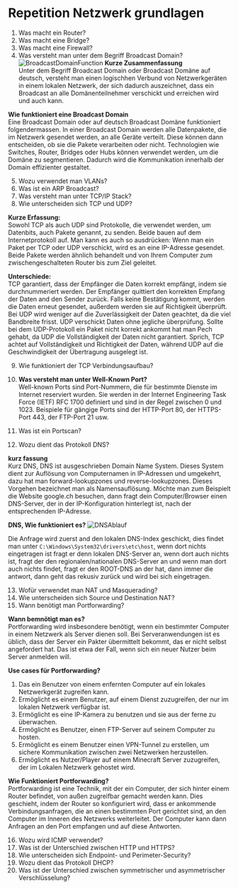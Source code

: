 # Repetition Netzwerk grundlagen

1. Was macht ein Router?
2. Was macht eine Bridge?
3. Was macht eine Firewall?
4. Was versteht man unter dem Begriff Broadcast Domain?
![BroadcastDomainFunction](https://www.networkacademy.io/sites/default/files/inline-images/Broadcast%20Domain%20Two%20Switches_0.gif)
**Kurze Zusammenfassung**<br>
Unter dem Begriff Broadcast Domain oder Broadcast Domäne auf deutsch, versteht man einen logischhen Verbund von Netzwerkgeräten in einem lokalen Netzwerk, der sich dadurch auszeichnet, dass ein Broadcast an alle Domänenteilnehmer verschickt und erreichen wird und auch kann.

**Wie funktioniert eine Broadcast Domain**<br>
Eine Broadcast Domain oder auf deutsch Broadcast Domäne funktioniert folgendermassen. In einer Broadcast Domain werden alle Datenpakete, die im Netzwerk gesendet werden, an alle Geräte verteilt. Diese können dann entscheiden, ob sie die Pakete verarbeiten oder nicht. Technologien wie Switches, Router, Bridges oder Hubs können verwendet werden, um die Domäne zu segmentieren. Dadurch wird die Kommunikation innerhalb der Domain effizienter gestaltet.

5. Wozu verwendet man VLANs?
6. Was ist ein ARP Broadcast?
7. Was versteht man unter TCP/IP Stack?
8. Wie unterscheiden sich TCP und UDP?

**Kurze Erfassung:**<br>
Sowohl TCP als auch UDP sind Protokolle, die verwendet werden, um Datenbits, auch Pakete genannt, zu senden. Beide bauen auf dem Internetprotokoll auf. Man kann es auch so ausdrücken: Wenn man ein Paket per TCP oder UDP verschickt, wird es an eine IP-Adresse gesendet. Beide Pakete werden ähnlich behandelt und von Ihrem Computer zum zwischengeschalteten Router bis zum Ziel geleitet.

**Unterschiede:**<br>
TCP garantiert, dass der Empfänger die Daten korrekt empfängt, indem sie durchnummeriert werden. Der Empfänger quittiert den korrekten Empfang der Daten and den Sender zurück. Falls keine Bestätigung kommt, werden die Daten erneut gesendet, außerdem werden sie auf Richtigkeit überprüft.
Bei UDP wird weniger auf die Zuverlässigkeit der Daten geachtet, da die viel Bandbreite frisst. UDP verschickt Daten ohne jegliche überprüfung. Sollte bei dem UDP-Protokoll ein Paket nicht korrekt ankommt hat man Pech gehabt, da UDP die Vollständigkeit der Daten nicht garantiert.
Sprich, TCP achtet auf Vollständigkeit und Richtigkeit der Daten, während UDP auf die Geschwindigkeit der Übertragung ausgelegt ist.

9.  Wie funktioniert der TCP Verbindungsaufbau?

10. **Was versteht man unter Well-Known Port?**<br>
Well-known Ports sind Port-Nummern, die für bestimmte Dienste im Internet reserviert wurden. Sie werden in der Internet Engineering Task Force (IETF) RFC 1700 definiert und sind in der Regel zwischen 0 und 1023. Beispiele für gängige Ports sind der HTTP-Port 80, der HTTPS-Port 443, der FTP-Port 21 usw.

11.  Was ist ein Portscan?
12.  Wozu dient das Protokoll DNS?

**kurz fassung**<br>
Kurz DNS, DNS ist ausgeschrieben Domain Name System. Dieses System dient zur Auflösung von Computernamen in IP-Adressen und umgekehrt, dazu hat man forward-lookupzones und reverse-lookupzones. Dieses Vorgehen bezeichnet man als Namensauflösung. Möchte man zum Beispielt die Website google.ch besuchen, dann fragt dein Computer/Browser einen DNS-Server, der in der IP-Konfiguration hinterlegt ist, nach der entsprechenden IP-Adresse.

**DNS, Wie funktioniert es?**
![DNSAblauf](https://info.varonis.com/hubfs/Varonis_June2021/Images/how-dns-works@2x.png)

Die Anfrage wird zuerst and den lokalen DNS-Index geschickt, dies findet man unter `C:\Windows\System32\drivers\etc\host`, wenn dort nichts eingetragen ist fragt er denn lokalen DNS-Server an, wenn dort auch nichts ist, fragt der den regionalen/nationalen DNS-Server an und wenn man dort auch nichts findet, fragt er den ROOT-DNS an der hat, dann immer die antwort, dann geht das rekusiv zurück und wird bei sich eingetragen.



13.  Wofür verwendet man NAT und Masquerading?
14.  Wie unterscheiden sich Source und Destination NAT?
15.  Wann benötigt man Portforwarding?

**Wann bemnötigt man es?**<br>
Portforwarding wird insbesondere benötigt, wenn ein bestimmter Computer in einem Netzwerk als Server dienen soll. Bei Serveranwendungen ist es üblich, dass der Server ein Pakter übermittelt bekommt, das er nicht selbst angefordert hat. Das ist etwa der Fall, wenn sich ein neuer Nutzer beim Server anmelden will.

**Use cases für Portforwarding?**<br>
1. Das ein Benutzer von einem enfernten Computer auf ein lokales Netzwerkgerät zugreifen kann.
2. Ermöglicht es einem Benutzer, auf einem Dienst zuzugreifen, der nur im lokalen Netzwerk verfügbar ist.
3. Ermöglicht es eine IP-Kamera zu benutzen und sie aus der ferne zu überwachen.
4. Ermöglicht es Benutzer, einen FTP-Server auf seinem Computer zu hosten.
5. Ermöglicht es einem Benutzer einen VPN-Tunnel zu erstellen, um sichere Kommunikation zwischen zwei Netzwerken herzustellen.
6. Ermöglicht es Nutzer/Player auf einem Minecraft Server zuzugreifen, der im Lokalen Netzwerk gehostet wird.

**Wie Funktioniert Portforwarding?**<br>
Portforwarding ist eine Technik, mit der ein Computer, der sich hinter einem Router befindet, von außen zugreifbar gemacht werden kann. Dies geschieht, indem der Router so konfiguriert wird, dass er ankommende Verbindungsanfragen, die an einen bestimmten Port gerichtet sind, an den Computer im Inneren des Netzwerks weiterleitet. Der Computer kann dann Anfragen an den Port empfangen und auf diese Antworten.

16.  Wozu wird ICMP verwendet?
17.  Was ist der Unterschied zwischen HTTP und HTTPS?
18.  Wie unterscheiden sich Endpoint- und Perimeter-Security?
19. Wozu dient das Protokoll DHCP?
20. Was ist der Unterschied zwischen symmetrischer und asymmetrischer Verschlüsselung?